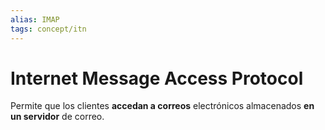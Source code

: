 ```yaml
---
alias: IMAP
tags: concept/itn
---
```

# Internet Message Access Protocol
Permite que los clientes **accedan a correos** electrónicos almacenados **en un servidor** de correo.